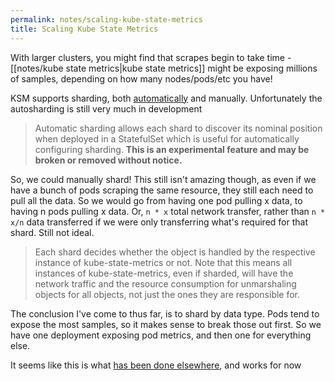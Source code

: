 ```yaml
---
permalink: notes/scaling-kube-state-metrics
title: Scaling Kube State Metrics
---
```

With larger clusters, you might find that scrapes begin to take time - [[notes/kube state metrics|kube state metrics]] might be exposing millions of samples, depending on how many nodes/pods/etc you have!

KSM supports sharding, both [automatically](https://github.com/kubernetes/kube-state-metrics#automated-sharding) and manually. Unfortunately the autosharding is still very much in development

> Automatic sharding allows each shard to discover its nominal position when deployed in a StatefulSet which is useful for automatically configuring sharding. **This is an experimental feature and may be broken or removed without notice.**

So, we could manually shard! This still isn't amazing though, as even if we have a bunch of pods scraping the same resource, they still each need to pull all the data. So we would go from having one pod pulling x data, to having n pods pulling x data. Or, `n * x` total network transfer, rather than `n * x/n` data transferred if we were only transferring what's required for that shard. Still not ideal.

> Each shard decides whether the object is handled by the respective instance of kube-state-metrics or not. Note that this means all instances of kube-state-metrics, even if sharded, will have the network traffic and the resource consumption for unmarshaling objects for all objects, not just the ones they are responsible for.

The conclusion I've come to thus far, is to shard by data type. Pods tend to expose the most samples, so it makes sense to break those out first. So we have one deployment exposing pod metrics, and then one for everything else. 

It seems like this is what [has been done elsewhere](https://www.datadoghq.com/blog/engineering/our-journey-taking-kubernetes-state-metrics-to-the-next-level/), and works for now